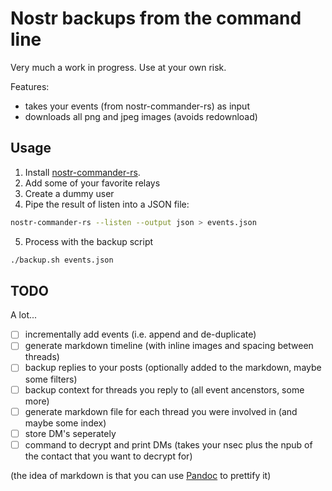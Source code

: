# Nostr backups from the command line

Very much a work in progress. Use at your own risk.

Features:

* takes your events (from nostr-commander-rs) as input
* downloads all png and jpeg images (avoids redownload)

## Usage

1. Install [nostr-commander-rs](https://github.com/8go/nostr-commander-rs).
2. Add some of your favorite relays
3. Create a dummy user
4. Pipe the result of listen into a JSON file:

```sh
nostr-commander-rs --listen --output json > events.json
```

5. Process with the backup script

```sh
./backup.sh events.json
```

## TODO

A lot...

- [ ] incrementally add events (i.e. append and de-duplicate)
- [ ] generate markdown timeline (with inline images and spacing between threads)
- [ ] backup replies to your posts (optionally added to the markdown, maybe some filters)
- [ ] backup context for threads you reply to (all event ancenstors, some more)
- [ ] generate markdown file for each thread you were involved in (and maybe some index)
- [ ] store DM's seperately
- [ ] command to decrypt and print DMs (takes your nsec plus the npub of the contact that you want to decrypt for)

(the idea of markdown is that you can use [Pandoc](https://pandoc.org) to prettify it)